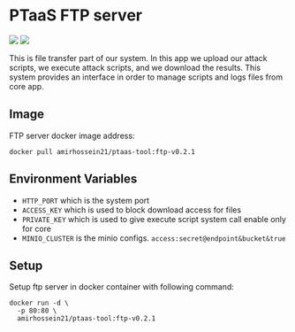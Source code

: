 # PTaaS FTP server

![](https://img.shields.io/badge/language-golang_v1.20-blue)
![](https://img.shields.io/badge/version-v0.2.1-green)

This is file transfer part of our system. In this app we upload our attack scripts,
we execute attack scripts, and we download the results. This system provides an interface
in order to manage scripts and logs files from core app.

## Image

FTP server docker image address:

```shell
docker pull amirhossein21/ptaas-tool:ftp-v0.2.1
```

## Environment Variables

- ```HTTP_PORT``` which is the system port
- ```ACCESS_KEY``` which is used to block download access for files
- ```PRIVATE_KEY``` which is used to give execute script system call enable only for core
- ```MINIO_CLUSTER``` is the minio configs. ```access:secret@endpoint&bucket&true```

## Setup

Setup ftp server in docker container with following command:

```shell
docker run -d \
  -p 80:80 \
  amirhossein21/ptaas-tool:ftp-v0.2.1
```
